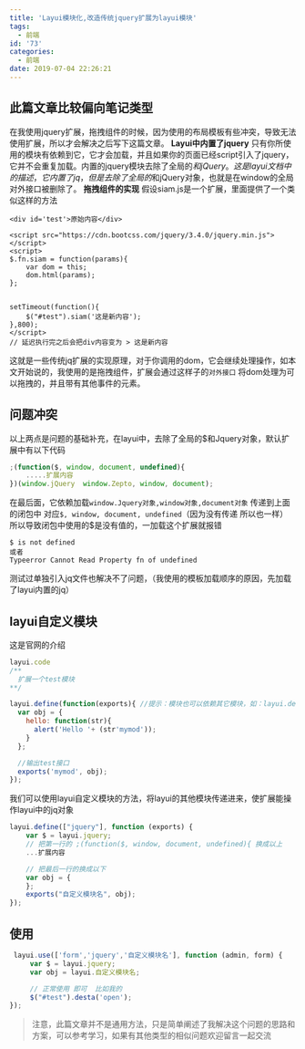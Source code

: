```yaml
---
title: 'Layui模块化,改造传统jquery扩展为layui模块'
tags:
  - 前端
id: '73'
categories:
  - 前端
date: 2019-07-04 22:26:21
---
```


## 此篇文章比较偏向笔记类型

在我使用jquery扩展，拖拽组件的时候，因为使用的布局模板有些冲突，导致无法使用扩展，所以才会解决之后写下这篇文章。 **Layui中内置了jquery** 只有你所使用的模块有依赖到它，它才会加载，并且如果你的页面已经script引入了jquery，它并不会重复加载。内置的jquery模块去除了全局的$和jQuery。 这是layui文档中的描述，它内置了jq，但是去除了全局的$和jQuery对象，也就是在window的全局对外接口被删除了。 **拖拽组件的实现** 假设siam.js是一个扩展，里面提供了一个类似这样的方法

```markup
<div id='test'>原始内容</div>

<script src="https://cdn.bootcss.com/jquery/3.4.0/jquery.min.js"></script>
<script>
$.fn.siam = function(params){
    var dom = this;
    dom.html(params);
};


setTimeout(function(){
    $("#test").siam('这是新内容');
},800);
</script>
// 延迟执行完之后会把div内容变为 > 这是新内容
```

这就是一些传统jq扩展的实现原理，对于你调用的dom，它会继续处理操作，如本文开始说的，我使用的是拖拽组件，扩展会通过这样子的`对外接口` 将dom处理为可以拖拽的，并且带有其他事件的元素。

## 问题冲突

以上两点是问题的基础补充，在layui中，去除了全局的$和Jquery对象，默认扩展中有以下代码

```javascript
;(function($, window, document, undefined){
    .....扩展内容
})(window.jQuery  window.Zepto, window, document);
```

在最后面，它依赖加载`window.Jquery对象,window对象,document对象` 传递到上面的闭包中 对应`$, window, document, undefined`（因为没有传递 所以也一样） 所以导致闭包中使用的$是没有值的，一加载这个扩展就报错

```
$ is not defined
或者
Typeerror Cannot Read Property fn of undefined
```

测试过单独引入jq文件也解决不了问题，（我使用的模板加载顺序的原因，先加载了layui内置的jq）

## layui自定义模块

这是官网的介绍

```javascript
layui.code
/**
  扩展一个test模块
**/

layui.define(function(exports){ //提示：模块也可以依赖其它模块，如：layui.define('layer', callback);
  var obj = {
    hello: function(str){
      alert('Hello '+ (str'mymod'));
    }
  };

  //输出test接口
  exports('mymod', obj);
});
```

我们可以使用layui自定义模块的方法，将layui的其他模块传递进来，使扩展能操作layui中的jq对象

```javascript
layui.define(["jquery"], function (exports) {
    var $ = layui.jquery;
    // 把第一行的 ;(function($, window, document, undefined){ 换成以上
    ...扩展内容

    // 把最后一行的换成以下
    var obj = {
    };
    exports("自定义模块名", obj);
});
```

## 使用

```javascript
 layui.use(['form','jquery','自定义模块名'], function (admin, form) {
     var $ = layui.jquery;
     var obj = layui.自定义模块名;

     // 正常使用 即可  比如我的
     $("#test").desta('open');
});
```

> 注意，此篇文章并不是通用方法，只是简单阐述了我解决这个问题的思路和方案，可以参考学习，如果有其他类型的相似问题欢迎留言一起交流